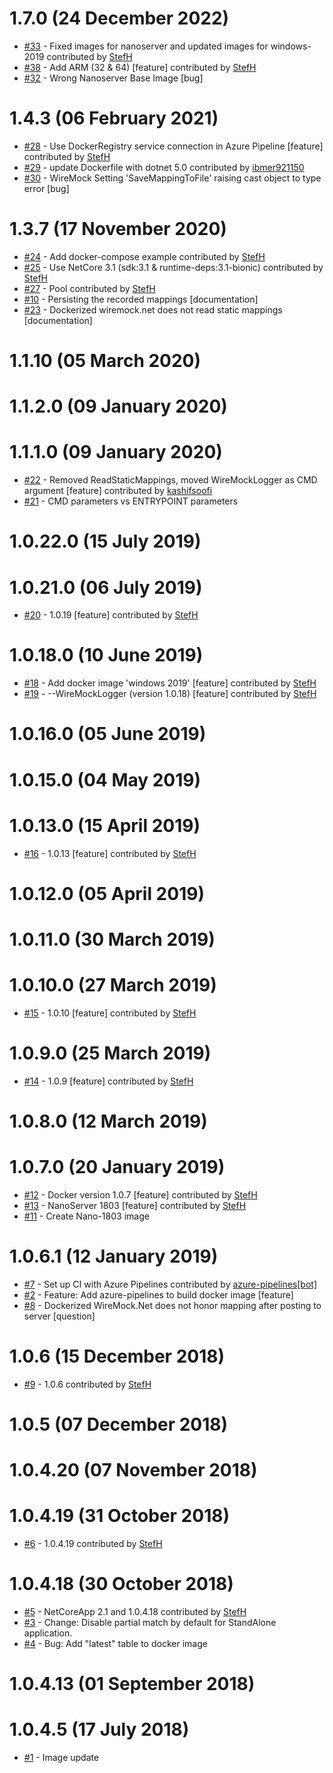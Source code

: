 # 1.7.0 (24 December 2022)
- [#33](https://github.com/WireMock-Net/WireMock.Net-docker/pull/33) - Fixed images for nanoserver and updated images for windows-2019 contributed by [StefH](https://github.com/StefH)
- [#38](https://github.com/WireMock-Net/WireMock.Net-docker/pull/38) - Add ARM (32 &amp; 64) [feature] contributed by [StefH](https://github.com/StefH)
- [#32](https://github.com/WireMock-Net/WireMock.Net-docker/issues/32) - Wrong Nanoserver Base Image [bug]

# 1.4.3 (06 February 2021)
- [#28](https://github.com/WireMock-Net/WireMock.Net-docker/pull/28) - Use DockerRegistry service connection in Azure Pipeline [feature] contributed by [StefH](https://github.com/StefH)
- [#29](https://github.com/WireMock-Net/WireMock.Net-docker/pull/29) - update Dockerfile with dotnet 5.0 contributed by [ibmer921150](https://github.com/ibmer921150)
- [#30](https://github.com/WireMock-Net/WireMock.Net-docker/issues/30) - WireMock Setting 'SaveMappingToFile' raising cast object to type error [bug]

# 1.3.7 (17 November 2020)
- [#24](https://github.com/WireMock-Net/WireMock.Net-docker/pull/24) - Add docker-compose example contributed by [StefH](https://github.com/StefH)
- [#25](https://github.com/WireMock-Net/WireMock.Net-docker/pull/25) - Use NetCore 3.1 (sdk:3.1 &amp; runtime-deps:3.1-bionic) contributed by [StefH](https://github.com/StefH)
- [#27](https://github.com/WireMock-Net/WireMock.Net-docker/pull/27) - Pool contributed by [StefH](https://github.com/StefH)
- [#10](https://github.com/WireMock-Net/WireMock.Net-docker/issues/10) - Persisting the recorded mappings  [documentation]
- [#23](https://github.com/WireMock-Net/WireMock.Net-docker/issues/23) - Dockerized wiremock.net does not read static mappings [documentation]

# 1.1.10 (05 March 2020)

# 1.1.2.0 (09 January 2020)

# 1.1.1.0 (09 January 2020)
- [#22](https://github.com/WireMock-Net/WireMock.Net-docker/pull/22) - Removed ReadStaticMappings, moved WireMockLogger as CMD argument [feature] contributed by [kashifsoofi](https://github.com/kashifsoofi)
- [#21](https://github.com/WireMock-Net/WireMock.Net-docker/issues/21) - CMD parameters vs ENTRYPOINT parameters

# 1.0.22.0 (15 July 2019)

# 1.0.21.0 (06 July 2019)
- [#20](https://github.com/WireMock-Net/WireMock.Net-docker/pull/20) - 1.0.19 [feature] contributed by [StefH](https://github.com/StefH)

# 1.0.18.0 (10 June 2019)
- [#18](https://github.com/WireMock-Net/WireMock.Net-docker/pull/18) - Add docker image 'windows 2019' [feature] contributed by [StefH](https://github.com/StefH)
- [#19](https://github.com/WireMock-Net/WireMock.Net-docker/pull/19) - --WireMockLogger (version 1.0.18) [feature] contributed by [StefH](https://github.com/StefH)

# 1.0.16.0 (05 June 2019)

# 1.0.15.0 (04 May 2019)

# 1.0.13.0 (15 April 2019)
- [#16](https://github.com/WireMock-Net/WireMock.Net-docker/pull/16) - 1.0.13 [feature] contributed by [StefH](https://github.com/StefH)

# 1.0.12.0 (05 April 2019)

# 1.0.11.0 (30 March 2019)

# 1.0.10.0 (27 March 2019)
- [#15](https://github.com/WireMock-Net/WireMock.Net-docker/pull/15) - 1.0.10 [feature] contributed by [StefH](https://github.com/StefH)

# 1.0.9.0 (25 March 2019)
- [#14](https://github.com/WireMock-Net/WireMock.Net-docker/pull/14) - 1.0.9 [feature] contributed by [StefH](https://github.com/StefH)

# 1.0.8.0 (12 March 2019)

# 1.0.7.0 (20 January 2019)
- [#12](https://github.com/WireMock-Net/WireMock.Net-docker/pull/12) - Docker version 1.0.7 [feature] contributed by [StefH](https://github.com/StefH)
- [#13](https://github.com/WireMock-Net/WireMock.Net-docker/pull/13) - NanoServer 1803 [feature] contributed by [StefH](https://github.com/StefH)
- [#11](https://github.com/WireMock-Net/WireMock.Net-docker/issues/11) - Create Nano-1803 image

# 1.0.6.1 (12 January 2019)
- [#7](https://github.com/WireMock-Net/WireMock.Net-docker/pull/7) - Set up CI with Azure Pipelines contributed by [azure-pipelines[bot]](https://github.com/apps/azure-pipelines)
- [#2](https://github.com/WireMock-Net/WireMock.Net-docker/issues/2) - Feature: Add azure-pipelines to build docker image [feature]
- [#8](https://github.com/WireMock-Net/WireMock.Net-docker/issues/8) - Dockerized WireMock.Net does not honor mapping after posting to server [question]

# 1.0.6 (15 December 2018)
- [#9](https://github.com/WireMock-Net/WireMock.Net-docker/pull/9) - 1.0.6 contributed by [StefH](https://github.com/StefH)

# 1.0.5 (07 December 2018)

# 1.0.4.20 (07 November 2018)

# 1.0.4.19 (31 October 2018)
- [#6](https://github.com/WireMock-Net/WireMock.Net-docker/pull/6) - 1.0.4.19 contributed by [StefH](https://github.com/StefH)

# 1.0.4.18 (30 October 2018)
- [#5](https://github.com/WireMock-Net/WireMock.Net-docker/pull/5) - NetCoreApp 2.1 and 1.0.4.18 contributed by [StefH](https://github.com/StefH)
- [#3](https://github.com/WireMock-Net/WireMock.Net-docker/issues/3) - Change: Disable partial match by default for StandAlone application.
- [#4](https://github.com/WireMock-Net/WireMock.Net-docker/issues/4) - Bug: Add &quot;latest&quot; table to docker image

# 1.0.4.13 (01 September 2018)

# 1.0.4.5 (17 July 2018)
- [#1](https://github.com/WireMock-Net/WireMock.Net-docker/issues/1) - Image update

